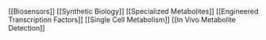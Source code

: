 [[Biosensors]]
[[Synthetic Biology]]
[[Specialized Metabolites]]
[[Engineered Transcription Factors]]
[[Single Cell Metabolism]]
[[In Vivo Metabolite Detection]]
